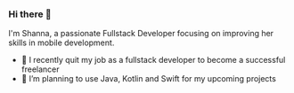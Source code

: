 ### Hi there 👋

I'm Shanna, a passionate Fullstack Developer focusing on improving her skills in mobile development. 

- 🔭 I recently quit my job as a fullstack developer to become a successful freelancer
- 👯 I’m planning to use Java, Kotlin and Swift for my upcoming projects

<!--
**shannaestj/shannaestj** is a ✨ _special_ ✨ repository because its `README.md` (this file) appears on your GitHub profile.


